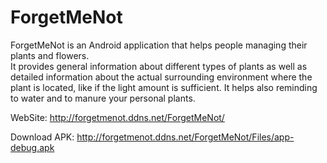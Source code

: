 # ForgetMeNot 

ForgetMeNot is an Android application that helps people managing their plants and flowers.  
It provides general information about different types of plants as well as detailed information about the actual surrounding environment where the plant is located, like if the light amount is sufficient. It helps also reminding to water and to manure your personal plants.

WebSite: http://forgetmenot.ddns.net/ForgetMeNot/

Download APK: http://forgetmenot.ddns.net/ForgetMeNot/Files/app-debug.apk
